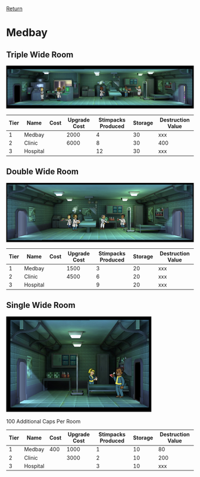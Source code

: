 [Return](../README.md)

Medbay
===========

## Triple Wide Room

![Medbay](t2images/tripleclinic.jpg)

Tier | Name | Cost | Upgrade Cost | Stimpacks Produced | Storage | Destruction Value
------|------|------|------|------|------|------
1 | Medbay | | 2000 | 4 | 30 | xxx
2 | Clinic | | 6000 | 8 | 30 | 400
3 | Hospital | | | 12 | 30 | xxx

## Double Wide Room

![Medbay](t2images/doubleclinic.jpg)

Tier | Name | Cost | Upgrade Cost | Stimpacks Produced | Storage | Destruction Value
------|------|------|------|------|------|------
1 | Medbay | | 1500 | 3 | 20 | xxx
2 | Clinic | | 4500 | 6 | 20 | xxx
3 | Hospital | | | 9 | 20 | xxx

## Single Wide Room

![Medbay](t1images/t1singlemedbay.jpg)

100 Additional Caps Per Room

Tier | Name | Cost | Upgrade Cost | Stimpacks Produced | Storage | Destruction Value
------|------|------|------|------|------|------
1 | Medbay | 400 | 1000 | 1 | 10 | 80
2 | Clinic | | 3000 | 2 | 10 | 200
3 | Hospital | | | 3 | 10 | xxx
